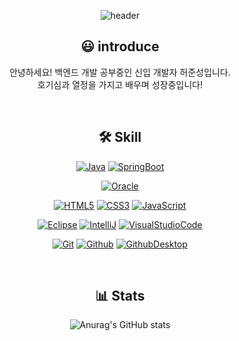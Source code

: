 <div align="center">
  
![header](https://capsule-render.vercel.app/api?type=waving&&color=0:79DAE8,100:2155CD&height=200&section=header&text=welcome%20to%20Junseong's%20GitHub&fontSize=50)

## 😃 introduce
  
안녕하세요! 백엔드 개발 공부중인 신입 개발자 허준성입니다.  
호기심과 열정을 가지고 배우며 성장중입니다!  

<br>
  
## 🛠️ Skill

[![Java](https://img.shields.io/badge/java-007396.svg?style=for-the-badge&logo=java&logoColor=white)](https://www.java.com/en/)
[![SpringBoot](https://img.shields.io/badge/SpringBoot-6DB33F.svg?&style=for-the-badge&logo=SpringBoot&logoColor=white)](https://spring.io/projects/spring-boot)

[![Oracle](https://img.shields.io/badge/Oracle-F80000.svg?&style=for-the-badge&logo=Oracle&logoColor=white)](https://www.oracle.com/kr/downloads/)

[![HTML5](https://img.shields.io/badge/HTML5-E34F26.svg?&style=for-the-badge&logo=HTML5&logoColor=white)](https://developer.mozilla.org/ko/docs/Web/HTML)
[![CSS3](https://img.shields.io/badge/CSS3-1572B6.svg?&style=for-the-badge&logo=CSS3&logoColor=white)](https://developer.mozilla.org/ko/docs/Web/CSS)
[![JavaScript](https://img.shields.io/badge/JavaScript-F7DF1E.svg?&style=for-the-badge&logo=JavaScript&logoColor=black)](https://www.javascript.com/)

[![Eclipse](https://img.shields.io/badge/Eclipse-white.svg?style=flat-square&logo=Eclipse&logoColor=2C2255)](https://www.eclipse.org/)
[![IntelliJ](https://img.shields.io/badge/IntelliJ-white.svg?style=flat-square&logo=IntelliJIDEA&logoColor=black)](https://www.jetbrains.com/ko-kr/idea/)
[![VisualStudioCode](https://img.shields.io/badge/VS%20Code-black.svg?style=flat-square&logo=VisualStudioCode&logoColor=007ACC)](https://code.visualstudio.com/)

[![Git](https://img.shields.io/badge/Git-beige.svg?style=flat-square&logo=Git&logoColor=F05032)](https://git-scm.com/)
[![Github](https://img.shields.io/badge/Github-181717.svg?style=flat-square&logo=Github&logoColor=white)](https://github.com/)
[![GithubDesktop](https://img.shields.io/badge/GithubDesktop-blueviolet.svg?style=flat-square&logo=Github&logoColor=white)](https://desktop.github.com/)

<br>
  
## 📊 Stats
  
![Anurag's GitHub stats](https://github-readme-stats.vercel.app/api?username=JunseongHeo&show_icons=true&theme=tokyonight)

</div>
